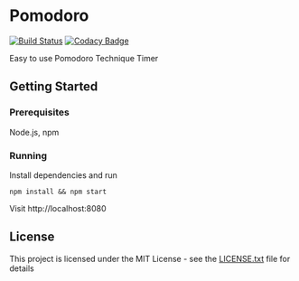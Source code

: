 # Pomodoro
[![Build Status](https://travis-ci.org/nmuzychuk/pomodoro.svg?branch=master)](https://travis-ci.org/nmuzychuk/pomodoro)
[![Codacy Badge](https://api.codacy.com/project/badge/Grade/89eef5eef8b743339329e73b424f3d20)](https://www.codacy.com/app/nmuzychuk/pomodoro)

Easy to use Pomodoro Technique Timer

## Getting Started

### Prerequisites
Node.js, npm

### Running
Install dependencies and run

```
npm install && npm start
```

Visit http://localhost:8080

## License
This project is licensed under the MIT License - see the [LICENSE.txt](LICENSE.txt) file for details
